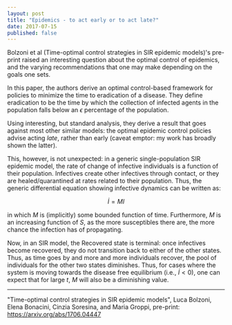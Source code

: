 ```yaml
---
layout: post
title: "Epidemics - to act early or to act late?"
date: 2017-07-15
published: false
---
```


Bolzoni et al (Time-optimal control strategies in SIR epidemic models)'s pre-print raised an interesting question about the optimal control of epidemics, and the varying recommendations that one may make depending on the goals one sets.

In this paper, the authors derive an optimal control-based framework for policies to minimize the time to eradication of a disease. They define eradication to be the time by which the collection of infected agents in the population falls below an $\epsilon$ percentage of the population.

Using interesting, but standard analysis, they derive a result that goes against most other similar models: the optimal epidemic control policies advise acting *late*, rather than early (caveat emptor: my work has broadly shown the latter).

This, however, is not unexpected: in a generic single-population SIR epidemic model, the rate of change of infective individuals is a function of their population. Infectives create other infectives through contact, or they are healed/quarantined at rates related to their population. Thus, the generic differential equation showing infective dynamics can be written as:

$$\dot{I} = M I$$

in which $M$ is (implicitly) some bounded function of time. Furthermore, $M$ is an increasing function of $S$, as the more susceptibles there are, the more chance the infection has of propagating.

Now, in an SIR model, the Recovered state is terminal: once infectives become recovered, they do not transition back to either of the other states. Thus, as time goes by and more and more individuals recover, the pool of individuals for the other two states diminishes. Thus, for cases where the system is moving towards the disease free equilibrium (i.e., $\dot{I}<0$), one can expect that for large $t$, $M$ will also be a diminishing value.


-----------
"Time-optimal control strategies in SIR epidemic models", Luca Bolzoni, Elena Bonacini, Cinzia Soresina, and Maria Groppi, pre-print: https://arxiv.org/abs/1706.04447
